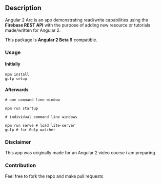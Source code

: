 ## Description

Angular 2 Arc is an app demonstrating read/write capabilities using the **Firebase REST API** with the purpose of adding new resource or tutorials made/written for Angular 2.

This package is **Angular 2 Beta 9** compatible.

### Usage

#### Initially
```
npm install
gulp setup

```

#### Afterwards

```
# one command line window

npm run startup

# individual command line windows

npm run serve # load lite-server
gulp # for Gulp watcher
```

### Disclaimer

This app was originally made for an Angular 2 video course i am preparing.

### Contribution

Feel free to fork the repo and make pull requests
